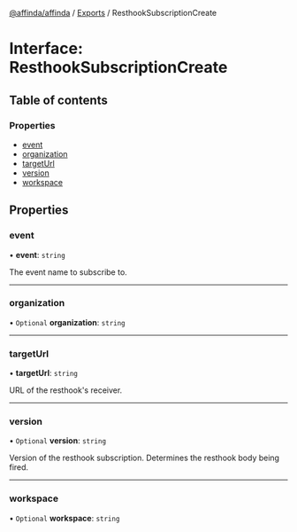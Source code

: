 [@affinda/affinda](../README.md) / [Exports](../modules.md) / ResthookSubscriptionCreate

# Interface: ResthookSubscriptionCreate

## Table of contents

### Properties

- [event](ResthookSubscriptionCreate.md#event)
- [organization](ResthookSubscriptionCreate.md#organization)
- [targetUrl](ResthookSubscriptionCreate.md#targeturl)
- [version](ResthookSubscriptionCreate.md#version)
- [workspace](ResthookSubscriptionCreate.md#workspace)

## Properties

### event

• **event**: `string`

The event name to subscribe to.

___

### organization

• `Optional` **organization**: `string`

___

### targetUrl

• **targetUrl**: `string`

URL of the resthook's receiver.

___

### version

• `Optional` **version**: `string`

Version of the resthook subscription. Determines the resthook body being fired.

___

### workspace

• `Optional` **workspace**: `string`
